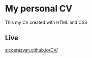 # My personal CV

This my CV created with HTML and CSS

## Live

[sicoerazvan.github.io/CV/](https://sicoerazvan.github.io/CV/)

